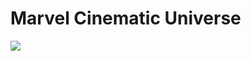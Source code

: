 # Marvel Cinematic Universe

<img src="https://github.com/dmhitt/Group1-Avengers/blob/main/Resources/Marvel_Presentation/Slide1.jpeg"/>
